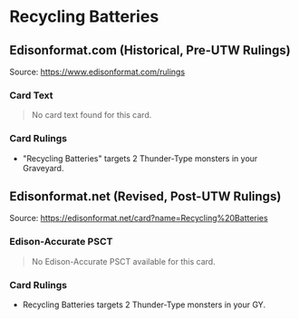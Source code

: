 # Recycling Batteries

## Edisonformat.com (Historical, Pre-UTW Rulings)

Source: https://www.edisonformat.com/rulings

### Card Text

> No card text found for this card.

### Card Rulings

*   "Recycling Batteries" targets 2 Thunder-Type monsters in your Graveyard.

## Edisonformat.net (Revised, Post-UTW Rulings)

Source: https://edisonformat.net/card?name=Recycling%20Batteries

### Edison-Accurate PSCT

> No Edison-Accurate PSCT available for this card.

### Card Rulings

*   Recycling Batteries targets 2 Thunder-Type monsters in your GY.
            